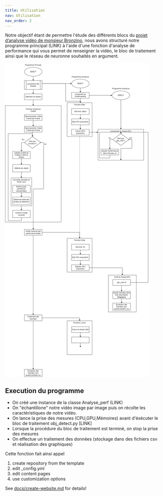 ```yaml
---
title: Utilisation
nav: Utilisation
nav_order: 2
---
```


Notre objectif étant de permettre l'étude des différents blocs du [projet d’analyse vidéo de monsieur Bronzino](https://github.com/USMB-NS/VideoAnalyticsRD), nous avons structuré notre programme principal (LINK) à l'aide d'une fonction d'analyse de performance qui vous permet de renseigner la vidéo, le bloc de traitement ainsi que le réseau de neuronne souhaités en argument.

![alt](Alrgorigramme1.png)

## Execution du programme
* On créé une instance de la classe Analyse_perf (LINK)  
* On "échantillone" notre vidéo image par image puis on récolte les caractéristiques de notre vidéo.
* On lance la prise des mesures (CPU,GPU,Mémoires) avant d'éxécuter le bloc de traitement obj_detect.py [LINK]
* Lorsque la procédure du bloc de traitement est terminé, on stop la prise des mesures 
* On effectue un traitement des données (stockage dans des fichiers csv et réalisation des graphiques)

Cette fonction fait ainsi appel

1. create repository from the template
2. edit _config.yml
3. edit content pages
4. use customization options

See [docs/create-website.md](https://github.com/thecdil/bootstrap-template/blob/main/docs/create-website.md) for details!

